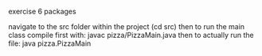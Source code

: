 exercise 6 packages

navigate to the src folder within the project (cd src)
then to run the main class compile first with: javac pizza/PizzaMain.java
then to actually run the file: java pizza.PizzaMain
